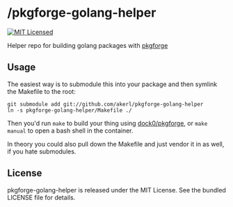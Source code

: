 /pkgforge-golang-helper
==========

[![MIT Licensed](https://img.shields.io/badge/license-MIT-green.svg)](https://tldrlegal.com/license/mit-license)

Helper repo for building golang packages with [pkgforge](https://github.com/akerl/pkgforge)

## Usage

The easiest way is to submodule this into your package and then symlink the Makefile to the root:

```
git submodule add git://github.com/akerl/pkgforge-golang-helper
ln -s pkgforge-golang-helper/Makefile ./
```

Then you'd run `make` to build your thing using [dock0/pkgforge](https://github.com/dock0/pkgforge), or `make manual` to open a bash shell in the container.

In theory you could also pull down the Makefile and just vendor it in as well, if you hate submodules.

## License

pkgforge-golang-helper is released under the MIT License. See the bundled LICENSE file for details.

